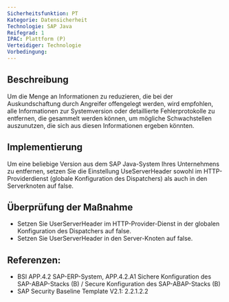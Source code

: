 ```yaml
---
Sicherheitsfunktion: PT
Kategorie: Datensicherheit
Technologie: SAP Java
Reifegrad: 1
IPAC: Plattform (P)
Verteidiger: Technologie
Vorbedingung:
---
```


## Beschreibung

Um die Menge an Informationen zu reduzieren, die bei der Auskundschaftung durch Angreifer offengelegt werden, wird empfohlen, alle Informationen zur Systemversion oder detaillierte Fehlerprotokolle zu entfernen, die gesammelt werden können, um mögliche Schwachstellen auszunutzen, die sich aus diesen Informationen ergeben könnten.

## Implementierung

Um eine beliebige Version aus dem SAP Java-System Ihres Unternehmens zu entfernen, setzen Sie die Einstellung UseServerHeader sowohl im HTTP-Providerdienst (globale Konfiguration des Dispatchers) als auch in den Serverknoten auf false.


## Überprüfung der Maßnahme

- Setzen Sie UserServerHeader im HTTP-Provider-Dienst in der globalen Konfiguration des Dispatchers auf false.
- Setzen Sie UserServerHeader in den Server-Knoten auf false.

## Referenzen:
- BSI APP.4.2 SAP-ERP-System, APP.4.2.A1 Sichere Konfiguration des SAP-ABAP-Stacks (B) / Secure Konfiguration des SAP-ABAP-Stacks (B)
- SAP Security Baseline Template V2.1: 2.2.1.2.2
